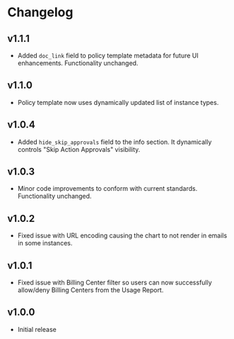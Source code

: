 # Changelog

## v1.1.1

- Added `doc_link` field to policy template metadata for future UI enhancements. Functionality unchanged.

## v1.1.0

- Policy template now uses dynamically updated list of instance types.

## v1.0.4

- Added `hide_skip_approvals` field to the info section. It dynamically controls "Skip Action Approvals" visibility.

## v1.0.3

- Minor code improvements to conform with current standards. Functionality unchanged.

## v1.0.2

- Fixed issue with URL encoding causing the chart to not render in emails in some instances.

## v1.0.1

- Fixed issue with Billing Center filter so users can now successfully allow/deny Billing Centers from the Usage Report.

## v1.0.0

- Initial release
